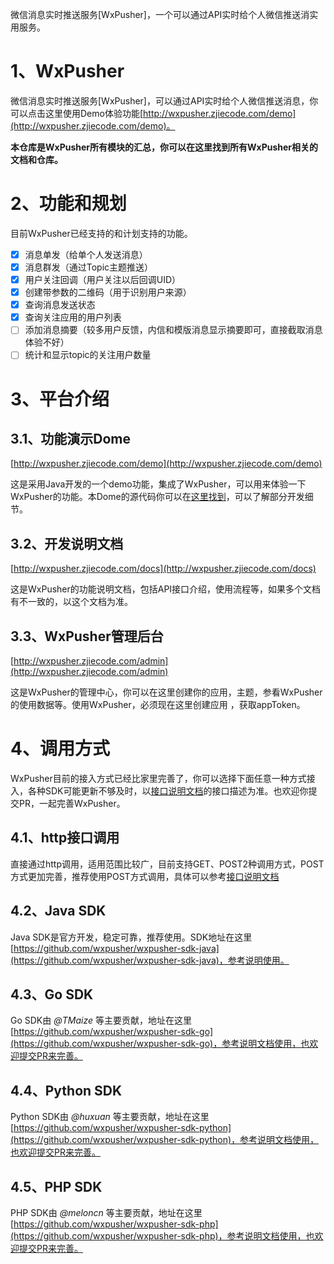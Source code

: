 微信消息实时推送服务[WxPusher]，一个可以通过API实时给个人微信推送消实用服务。

# 1、WxPusher
微信消息实时推送服务[WxPusher]，可以通过API实时给个人微信推送消息，你可以点击这里使用Demo体验功能[http://wxpusher.zjiecode.com/demo](http://wxpusher.zjiecode.com/demo)。

**本仓库是WxPusher所有模块的汇总，你可以在这里找到所有WxPusher相关的文档和仓库。**

# 2、功能和规划
目前WxPusher已经支持的和计划支持的功能。

- [x] 消息单发（给单个人发送消息）
- [x] 消息群发（通过Topic主题推送）
- [x] 用户关注回调（用户关注以后回调UID）
- [x] 创建带参数的二维码（用于识别用户来源）
- [x] 查询消息发送状态
- [x] 查询关注应用的用户列表
- [ ] 添加消息摘要（较多用户反馈，内信和模版消息显示摘要即可，直接截取消息体验不好）
- [ ] 统计和显示topic的关注用户数量

# 3、平台介绍
## 3.1、功能演示Dome 
[http://wxpusher.zjiecode.com/demo](http://wxpusher.zjiecode.com/demo)

 这是采用Java开发的一个demo功能，集成了WxPusher，可以用来体验一下WxPusher的功能。本Dome的源代码你可以在[这里找到](https://github.com/wxpusher/wxpusher-sdk-java)，可以了解部分开发细节。

## 3.2、开发说明文档
[http://wxpusher.zjiecode.com/docs](http://wxpusher.zjiecode.com/docs)

这是WxPusher的功能说明文档，包括API接口介绍，使用流程等，如果多个文档有不一致的，以这个文档为准。

## 3.3、WxPusher管理后台
[http://wxpusher.zjiecode.com/admin](http://wxpusher.zjiecode.com/admin)

这是WxPusher的管理中心，你可以在这里创建你的应用，主题，参看WxPusher的使用数据等。使用WxPusher，必须现在这里创建应用 ，获取appToken。

# 4、调用方式
WxPusher目前的接入方式已经比家里完善了，你可以选择下面任意一种方式接入，各种SDK可能更新不够及时，以[接口说明文档](http://wxpusher.zjiecode.com/docs/#/?id=http%e8%b0%83%e7%94%a8)的接口描述为准。也欢迎你提交PR，一起完善WxPusher。

## 4.1、http接口调用
直接通过http调用，适用范围比较广，目前支持GET、POST2种调用方式，POST方式更加完善，推荐使用POST方式调用，具体可以参考[接口说明文档](http://wxpusher.zjiecode.com/docs/#/?id=http%e8%b0%83%e7%94%a8)

## 4.2、Java SDK
Java SDK是官方开发，稳定可靠，推荐使用。SDK地址在这里 [https://github.com/wxpusher/wxpusher-sdk-java](https://github.com/wxpusher/wxpusher-sdk-java)，参考说明使用。

## 4.3、Go SDK
Go SDK由 _@TMaize_ 等主要贡献，地址在这里 [https://github.com/wxpusher/wxpusher-sdk-go](https://github.com/wxpusher/wxpusher-sdk-go)，参考说明文档使用，也欢迎提交PR来完善。

## 4.4、Python SDK
Python SDK由 _@huxuan_ 等主要贡献，地址在这里 [https://github.com/wxpusher/wxpusher-sdk-python](https://github.com/wxpusher/wxpusher-sdk-python)，参考说明文档使用，也欢迎提交PR来完善。

## 4.5、PHP SDK
PHP SDK由 _@meloncn_ 等主要贡献，地址在这里 [https://github.com/wxpusher/wxpusher-sdk-php](https://github.com/wxpusher/wxpusher-sdk-php)，参考说明文档使用，也欢迎提交PR来完善。

